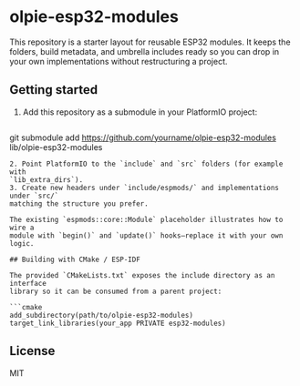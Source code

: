 # olpie-esp32-modules

This repository is a starter layout for reusable ESP32 modules. It keeps the
folders, build metadata, and umbrella includes ready so you can drop in your own
implementations without restructuring a project.

## Getting started

1. Add this repository as a submodule in your PlatformIO project:
   ```bash
git submodule add https://github.com/yourname/olpie-esp32-modules lib/olpie-esp32-modules
   ```
2. Point PlatformIO to the `include` and `src` folders (for example with
   `lib_extra_dirs`).
3. Create new headers under `include/espmods/` and implementations under `src/`
   matching the structure you prefer.

The existing `espmods::core::Module` placeholder illustrates how to wire a
module with `begin()` and `update()` hooks—replace it with your own logic.

## Building with CMake / ESP-IDF

The provided `CMakeLists.txt` exposes the include directory as an interface
library so it can be consumed from a parent project:

```cmake
add_subdirectory(path/to/olpie-esp32-modules)
target_link_libraries(your_app PRIVATE esp32-modules)
```

## License

MIT
